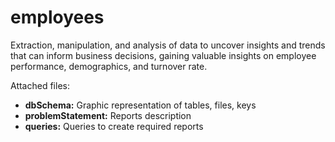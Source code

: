 # employees

Extraction, manipulation, and analysis of data to uncover insights and trends that can inform business decisions, gaining valuable insights on employee performance, demographics, and turnover rate.

Attached files:

-  **dbSchema:** Graphic representation of tables, files, keys
-  **problemStatement:** Reports description
-  **queries:** Queries to create required reports
